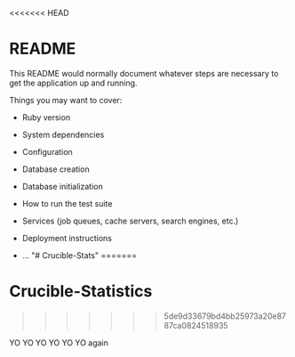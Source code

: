 <<<<<<< HEAD
# README

This README would normally document whatever steps are necessary to get the
application up and running.

Things you may want to cover:

* Ruby version

* System dependencies

* Configuration

* Database creation

* Database initialization

* How to run the test suite

* Services (job queues, cache servers, search engines, etc.)

* Deployment instructions

* ...
"# Crucible-Stats" 
=======
# Crucible-Statistics
>>>>>>> 5de9d33679bd4bb25973a20e8787ca0824518935

YO YO YO
YO YO YO again